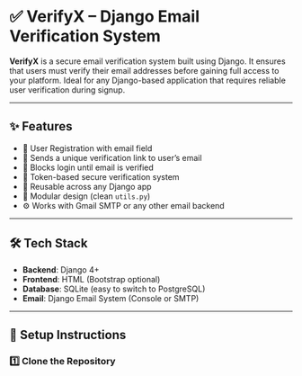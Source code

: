 # ✅ VerifyX – Django Email Verification System

**VerifyX** is a secure email verification system built using Django. It ensures that users must verify their email addresses before gaining full access to your platform. Ideal for any Django-based application that requires reliable user verification during signup.

---

## ✨ Features

- 📝 User Registration with email field
- 📧 Sends a unique verification link to user’s email
- 🔐 Blocks login until email is verified
- 🧪 Token-based secure verification system
- 🔄 Reusable across any Django app
- 🧩 Modular design (clean `utils.py`)
- ⚙️ Works with Gmail SMTP or any other email backend

---

## 🛠 Tech Stack

- **Backend**: Django 4+
- **Frontend**: HTML (Bootstrap optional)
- **Database**: SQLite (easy to switch to PostgreSQL)
- **Email**: Django Email System (Console or SMTP)

---

## 🚀 Setup Instructions

### 1️⃣ Clone the Repository
